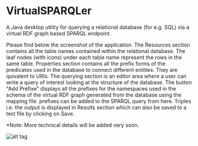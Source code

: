 VirtualSPARQLer
===============

A Java desktop utility for querying a relational database (for e.g. SQL) via a virtual RDF graph based SPARQL endpoint.

Please find below the screenshot of the application. The Resources section contains all the table names contained within the relational database. The leaf nodes (with icons) under each table name represent the rows in the same table. Properties section contains all the prefix forms of the predicates used in the database to connect different entities. They are quivalent to URIs. The querying section is an editor area where a user can write a query of interest looking at the structure of the database. The button "Add Prefixe" displays all the prefixes for the namespaces used in the schema of the virtual RDF graph generated from the database using the mapping file. prefixes can be added to the SPARQL query from here. Triples i.e. the output is displayed in Results section which can also be saved to a text file by clicking on Save.

*Note: More technical details will be added very soon.

![alt tag](http://i61.tinypic.com/2pzxjbc.jpg)
